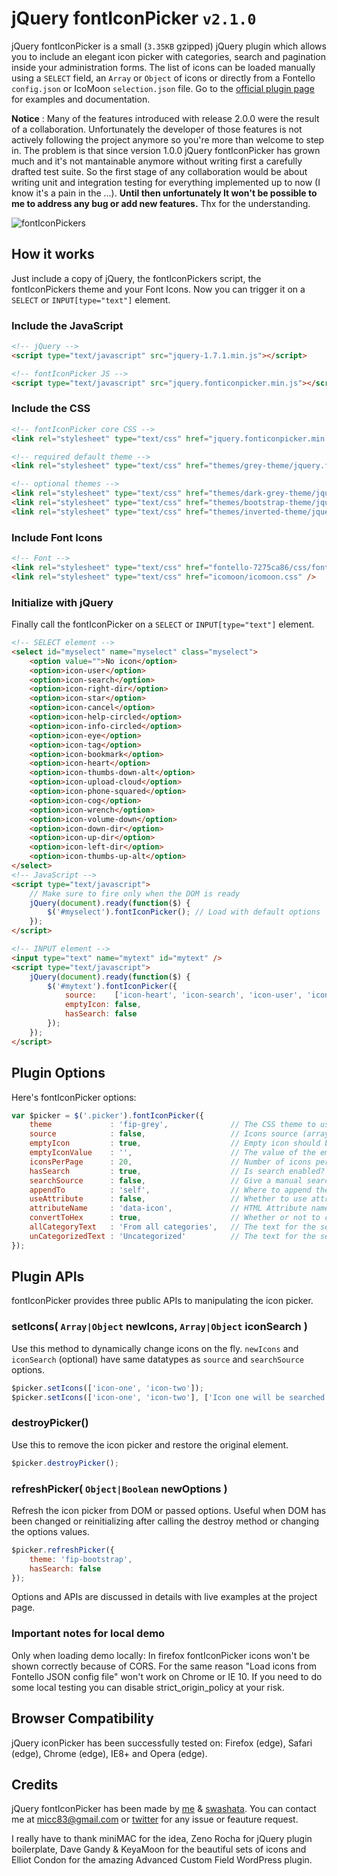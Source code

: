 jQuery fontIconPicker `v2.1.0`
==============================

jQuery fontIconPicker is a small (`3.35KB` gzipped) jQuery plugin which allows you to include an elegant icon picker with categories, search and pagination inside your administration forms. The list of icons can be loaded manually using a `SELECT` field, an `Array` or `Object` of icons or directly from a Fontello `config.json` or IcoMoon `selection.json` file. Go to the [official plugin page](http://codeb.it/fonticonpicker) for examples and documentation.

**Notice** : Many of the features introduced with release 2.0.0 were the result of a collaboration. Unfortunately the developer of those features is not actively following the project anymore so you're more than welcome to step in. The problem is that since version 1.0.0 jQuery fontIconPicker has grown much and it's not mantainable anymore without writing first a carefully drafted test suite. So the first stage of any collaboration would be about writing unit and integration testing for everything implemented up to now (I know it's a pain in the ...). **Until then unfortunately It won't be possible to me to address any bug or add new features.** Thx for the understanding.

![fontIconPickers](/demo/github-img.png)

## How it works
 Just include a copy of jQuery, the fontIconPickers script, the fontIconPickers theme and your Font Icons. Now you can trigger it on a `SELECT` or `INPUT[type="text"]` element.

### Include the JavaScript
 ```html
 <!-- jQuery -->
<script type="text/javascript" src="jquery-1.7.1.min.js"></script>

<!-- fontIconPicker JS -->
<script type="text/javascript" src="jquery.fonticonpicker.min.js"></script>
```

### Include the CSS
```html
<!-- fontIconPicker core CSS -->
<link rel="stylesheet" type="text/css" href="jquery.fonticonpicker.min.css" />

<!-- required default theme -->
<link rel="stylesheet" type="text/css" href="themes/grey-theme/jquery.fonticonpicker.grey.min.css" />

<!-- optional themes -->
<link rel="stylesheet" type="text/css" href="themes/dark-grey-theme/jquery.fonticonpicker.darkgrey.min.css" />
<link rel="stylesheet" type="text/css" href="themes/bootstrap-theme/jquery.fonticonpicker.bootstrap.min.css" />
<link rel="stylesheet" type="text/css" href="themes/inverted-theme/jquery.fonticonpicker.inverted.min.css" />
```

### Include Font Icons
```html
<!-- Font -->
<link rel="stylesheet" type="text/css" href="fontello-7275ca86/css/fontello.css" />
<link rel="stylesheet" type="text/css" href="icomoon/icomoon.css" />
```

### Initialize with jQuery
Finally call the fontIconPicker on a `SELECT` or `INPUT[type="text"]` element.

```html
<!-- SELECT element -->
<select id="myselect" name="myselect" class="myselect">
	<option value="">No icon</option>
	<option>icon-user</option>
	<option>icon-search</option>
	<option>icon-right-dir</option>
	<option>icon-star</option>
	<option>icon-cancel</option>
	<option>icon-help-circled</option>
	<option>icon-info-circled</option>
	<option>icon-eye</option>
	<option>icon-tag</option>
	<option>icon-bookmark</option>
	<option>icon-heart</option>
	<option>icon-thumbs-down-alt</option>
	<option>icon-upload-cloud</option>
	<option>icon-phone-squared</option>
	<option>icon-cog</option>
	<option>icon-wrench</option>
	<option>icon-volume-down</option>
	<option>icon-down-dir</option>
	<option>icon-up-dir</option>
	<option>icon-left-dir</option>
	<option>icon-thumbs-up-alt</option>
</select>
<!-- JavaScript -->
<script type="text/javascript">
	// Make sure to fire only when the DOM is ready
	jQuery(document).ready(function($) {
		$('#myselect').fontIconPicker(); // Load with default options
	});
</script>
```

```html
<!-- INPUT element -->
<input type="text" name="mytext" id="mytext" />
<script type="text/javascript">
	jQuery(document).ready(function($) {
		$('#mytext').fontIconPicker({
			source:    ['icon-heart', 'icon-search', 'icon-user', 'icon-tag', 'icon-help'],
			emptyIcon: false,
			hasSearch: false
		});
	});
</script>
```

## Plugin Options
Here's fontIconPicker options:
```js
var $picker = $('.picker').fontIconPicker({
	theme             : 'fip-grey',              // The CSS theme to use with this fontIconPicker. You can set different themes on multiple elements on the same page
	source            : false,                   // Icons source (array|false|object)
	emptyIcon         : true,                    // Empty icon should be shown?
	emptyIconValue    : '',                      // The value of the empty icon, change if you select has something else, say "none"
	iconsPerPage      : 20,                      // Number of icons per page
	hasSearch         : true,                    // Is search enabled?
	searchSource      : false,                   // Give a manual search values. If using attributes then for proper search feature we also need to pass icon names under the same order of source
	appendTo          : 'self',                  // Where to append the selector popup. You can pass string selectors or jQuery objects
	useAttribute      : false,                   // Whether to use attribute selector for printing icons
	attributeName     : 'data-icon',             // HTML Attribute name
	convertToHex      : true,                    // Whether or not to convert to hexadecimal for attribute value. If true then please pass decimal integer value to the source (or as value="" attribute of the select field)
	allCategoryText   : 'From all categories',   // The text for the select all category option
	unCategorizedText : 'Uncategorized'          // The text for the select uncategorized option
});
```

## Plugin APIs
fontIconPicker provides three public APIs to manipulating the icon picker.

### setIcons( `Array|Object` newIcons, `Array|Object` iconSearch )
 Use this method to dynamically change icons on the fly. `newIcons` and `iconSearch` (optional) have same datatypes as `source` and `searchSource` options.

```js
$picker.setIcons(['icon-one', 'icon-two']);
$picker.setIcons(['icon-one', 'icon-two'], ['Icon one will be searched by this', 'Icon two will be searched by this']);
```

### destroyPicker()
Use this to remove the icon picker and restore the original element.

```js
$picker.destroyPicker();
```

### refreshPicker( `Object|Boolean` newOptions )
Refresh the icon picker from DOM or passed options. Useful when DOM has been changed or reinitializing after calling the destroy method or changing the options values.

```js
$picker.refreshPicker({
	theme: 'fip-bootstrap',
	hasSearch: false
});
```

Options and APIs are discussed in details with live examples at the project page.

### Important notes for local demo

Only when loading demo locally: In firefox fontIconPicker icons won't be shown correctly because of CORS. For the same reason "Load icons from Fontello JSON config file" won't work on Chrome or IE 10. If you need to do some local testing you can disable strict_origin_policy at your risk.

## Browser Compatibility

jQuery iconPicker has been successfully tested on: Firefox (edge), Safari (edge), Chrome (edge), IE8+ and Opera (edge).

## Credits

jQuery fontIconPicker has been made by [me](http://codeb.it) & [swashata](https://github.com/swashata). You can contact me at micc83@gmail.com or [twitter](https://twitter.com/Micc1983) for any issue or feauture request.

I really have to thank miniMAC for the idea, Zeno Rocha for jQuery plugin boilerplate, Dave Gandy & KeyaMoon for the beautiful sets of icons and Elliot Condon for the amazing Advanced Custom Field WordPress plugin.
